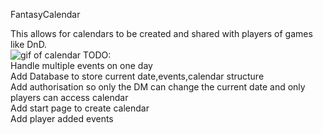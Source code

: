 FantasyCalendar

This allows for calendars to be created and shared with players of games like DnD. <br>
![gif of calendar](https://i.imgur.com/6KWOCAR.gif)
TODO:<br>
Handle multiple events on one day<br>
Add Database to store current date,events,calendar structure<br>
Add authorisation so only the DM can change the current date and only players can access calendar<br>
Add start page to create calendar<br>
Add player added events<br>
